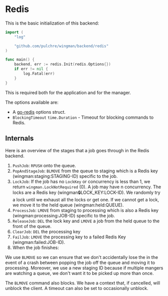 # Redis

This is the basic initialization of this backend:
```go
import (
	"log"

	"github.com/pulchre/wingman/backend/redis"
)

func main() {
	backend, err := redis.Init(redis.Options{})
	if err != nil {
		log.Fatal(err)
	}
}
```

This is required both for the application and for the manager.

The options available are:
* A [go-redis](https://pkg.go.dev/github.com/redis/go-redis/v9#Options) options struct.
* `BlockingTimeout` `time.Duration` - Timeout for blocking commands to Redis.

## Internals

Here is an overview of the stages that a job goes through in the Redis backend.
1. `PushJob`: `RPUSH` onto the queue.
1. `PopAndStageJob`: `BLMOVE` from the queue to staging which is a Redis key
(wingman:staging:STAGING-ID) specific to the job.
1. `LockJob`: If the job has no `LockKey` or concurrency is less than 1, we
return `wingman.LockNotRequired` (0). A job may have n concurrency. The
locks are a Redis key (wingman:lock:LOCK_KEY:LOCK-ID). We randomly try a lock
until we exhaust all the locks or get one. If we cannot get a lock, we move it 
to the held queue (wingman:held:QUEUE).
1. `ProcessJob`: `LMOVE` from staging to processing which is also a Redis key
(wingman:processing:JOB-ID) specific to the job.
1. `ReleaseJob`: `DEL` the lock key and `LMOVE` a job from the held queue to
the front of the queue.
1. `ClearJob`: `DEL` the processing key
1. `FailJob`: `LMOVE` the processing key to a failed Redis Key (wingman:failed:JOB-ID).
1. When the job finishes:

We use `BLMOVE` so we can ensure that we don't accidentally lose the in the
event of a crash between popping the job off the queue and moving it to
processing. Moreover, we use a new staging ID because if multiple mangers are
watching a queue, we don't want it to be picked up more than once.

The `BLMOVE` command also blocks. We have a context that, if cancelled, will
unblock the client. A timeout can also be set to occasionally unblock.
